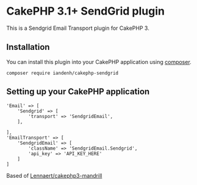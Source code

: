 # CakePHP 3.1+ SendGrid plugin

This is a Sendgrid Email Transport plugin for CakePHP 3.

## Installation

You can install this plugin into your CakePHP application using [composer](http://getcomposer.org).

```
composer require iandenh/cakephp-sendgrid
```

## Setting up your CakePHP application ##


    'Email' => [
        'Sendgrid' => [
            'transport' => 'SendgridEmail',
        ],
        
    ],
    'EmailTransport' => [
        'SendgridEmail' => [
            'className' => 'SendgridEmail.Sendgrid',
            'api_key' => 'API_KEY_HERE'
        ]
    ]


Based of [Lennaert/cakephp3-mandrill](https://github.com/Lennaert/cakephp3-mandrill)
